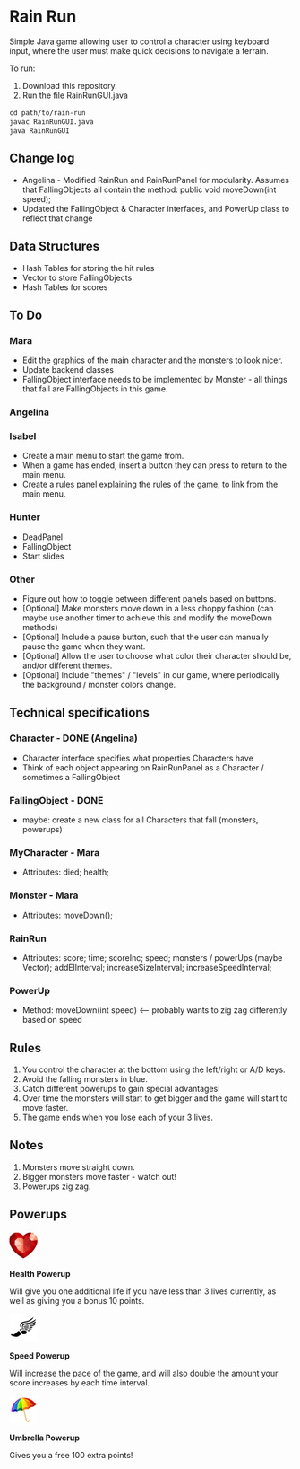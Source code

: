 # Rain Run

Simple Java game allowing user to control a character using keyboard input, where the user must make quick decisions to navigate a terrain.

To run:
1. Download this repository.
2. Run the file RainRunGUI.java

```
cd path/to/rain-run
javac RainRunGUI.java
java RainRunGUI
```

## Change log

* Angelina - Modified RainRun and RainRunPanel for modularity. Assumes that FallingObjects all contain the method: public void moveDown(int speed);
* Updated the FallingObject & Character interfaces, and PowerUp class to reflect that change


## Data Structures

* Hash Tables for storing the hit rules
* Vector to store FallingObjects 
* Hash Tables for scores 


## To Do

### Mara

* Edit the graphics of the main character and the monsters to look nicer.
* Update backend classes
* FallingObject interface needs to be implemented by Monster - all things that fall are FallingObjects in this game.

### Angelina

### Isabel

* Create a main menu to start the game from.
* When a game has ended, insert a button they can press to return to the main menu.
* Create a rules panel explaining the rules of the game, to link from the main menu.

### Hunter

* DeadPanel 
* FallingObject
* Start slides 

### Other 

* Figure out how to toggle between different panels based on buttons.
* [Optional] Make monsters move down in a less choppy fashion (can maybe use another timer to achieve this and modify the moveDown methods)
* [Optional] Include a pause button, such that the user can manually pause the game when they want.
* [Optional] Allow the user to choose what color their character should be, and/or different themes.
* [Optional] Include "themes" / "levels" in our game, where periodically the background / monster colors change.


## Technical specifications

### Character - DONE (Angelina)
* Character interface specifies what properties Characters have
* Think of each object appearing on RainRunPanel as a Character / sometimes a FallingObject

### FallingObject - DONE
* maybe: create a new class for all Characters that fall (monsters, powerups)

### MyCharacter - Mara
* Attributes: died; health;

### Monster - Mara
* Attributes: moveDown();

### RainRun
* Attributes: score; time; scoreInc; speed; monsters / powerUps (maybe Vector<FallingObject>); addElInterval; increaseSizeInterval; increaseSpeedInterval;

### PowerUp
* Method: moveDown(int speed) <-- probably wants to zig zag differently based on speed


## Rules

1. You control the character at the bottom using the left/right or A/D keys.
2. Avoid the falling monsters in blue.
3. Catch different powerups to gain special advantages! 
4. Over time the monsters will start to get bigger and the game will start to move faster.
5. The game ends when you lose each of your 3 lives.

## Notes

1. Monsters move straight down.
2. Bigger monsters move faster - watch out!
3. Powerups zig zag.

## Powerups

![alt text][health]

**Health Powerup**

Will give you one additional life if you have less than 3 lives currently, as well as giving you a bonus 10 points.

![alt text][speed]

**Speed Powerup**

Will increase the pace of the game, and will also double the amount your score increases by each time interval.

![alt text][umbrella]

**Umbrella Powerup**

Gives you a free 100 extra points!

[health]: images/heart2.png "Health Powerup"
[speed]: images/speed2.png "Speed Powerup"
[umbrella]: images/umbrella2.png "Umbrella Powerup"

